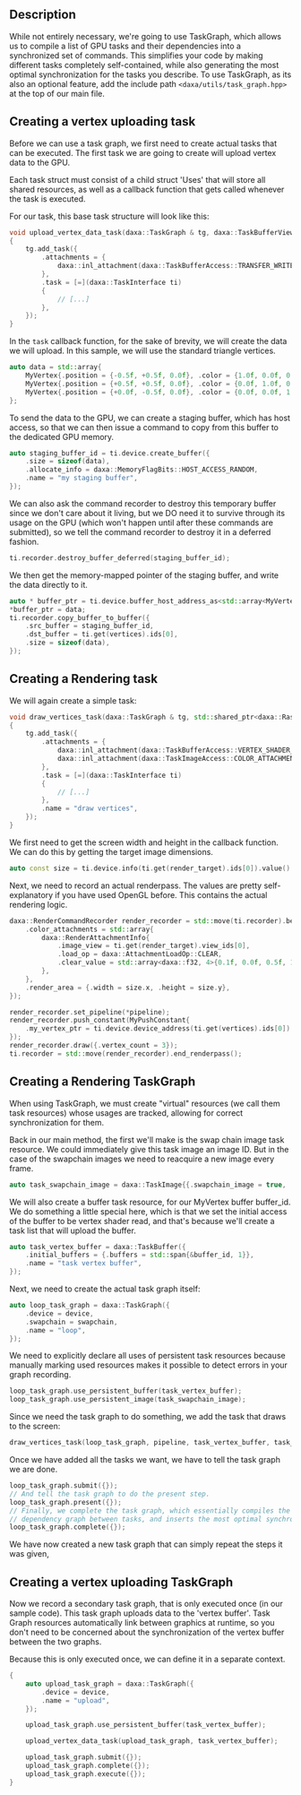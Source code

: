 ## Description

While not entirely necessary, we're going to use TaskGraph, which allows us to compile a list of GPU tasks and their dependencies into a synchronized set of commands. This simplifies your code by making different tasks completely self-contained, while also generating the most optimal synchronization for the tasks you describe. To use TaskGraph, as its also an optional feature, add the include path `<daxa/utils/task_graph.hpp>` at the top of our main file.

## Creating a vertex uploading task

Before we can use a task graph, we first need to create actual tasks that can be executed. The first task we are going to create will upload vertex data to the GPU.

Each task struct must consist of a child struct 'Uses' that will store all shared resources, as well as a callback function that gets called whenever the task is executed.

For our task, this base task structure will look like this:

```cpp
void upload_vertex_data_task(daxa::TaskGraph & tg, daxa::TaskBufferView vertices)
{
    tg.add_task({
        .attachments = {
            daxa::inl_attachment(daxa::TaskBufferAccess::TRANSFER_WRITE, vertices),
        },
        .task = [=](daxa::TaskInterface ti)
        {
            // [...]
        },
    });
}
```

In the `task` callback function, for the sake of brevity, we will create the data we will upload. In this sample, we will use the standard triangle vertices.

```cpp
auto data = std::array{
    MyVertex{.position = {-0.5f, +0.5f, 0.0f}, .color = {1.0f, 0.0f, 0.0f}},
    MyVertex{.position = {+0.5f, +0.5f, 0.0f}, .color = {0.0f, 1.0f, 0.0f}},
    MyVertex{.position = {+0.0f, -0.5f, 0.0f}, .color = {0.0f, 0.0f, 1.0f}},
};
```

To send the data to the GPU, we can create a staging buffer, which has host access, so that we can then issue a command to copy from this buffer to the dedicated GPU memory.

```cpp
auto staging_buffer_id = ti.device.create_buffer({
    .size = sizeof(data),
    .allocate_info = daxa::MemoryFlagBits::HOST_ACCESS_RANDOM,
    .name = "my staging buffer",
});
```

We can also ask the command recorder to destroy this temporary buffer since we don't care about it living, but we DO need it to survive through its usage on the GPU (which won't happen until after these commands are submitted), so we tell the command recorder to destroy it in a deferred fashion.

```cpp
ti.recorder.destroy_buffer_deferred(staging_buffer_id);
```

We then get the memory-mapped pointer of the staging buffer, and write the data directly to it.

```cpp
auto * buffer_ptr = ti.device.buffer_host_address_as<std::array<MyVertex, 3>>(staging_buffer_id).value();
*buffer_ptr = data;
ti.recorder.copy_buffer_to_buffer({
    .src_buffer = staging_buffer_id,
    .dst_buffer = ti.get(vertices).ids[0],
    .size = sizeof(data),
});
```

## Creating a Rendering task

We will again create a simple task:

```cpp
void draw_vertices_task(daxa::TaskGraph & tg, std::shared_ptr<daxa::RasterPipeline> pipeline, daxa::TaskBufferView vertices, daxa::TaskImageView render_target)
{
    tg.add_task({
        .attachments = {
            daxa::inl_attachment(daxa::TaskBufferAccess::VERTEX_SHADER_READ, vertices),
            daxa::inl_attachment(daxa::TaskImageAccess::COLOR_ATTACHMENT, daxa::ImageViewType::REGULAR_2D, render_target),
        },
        .task = [=](daxa::TaskInterface ti)
        {
            // [...]
        },
        .name = "draw vertices",
    });
}
```

We first need to get the screen width and height in the callback function. We can do this by getting the target image dimensions.

```cpp
auto const size = ti.device.info(ti.get(render_target).ids[0]).value().size;
```

Next, we need to record an actual renderpass. The values are pretty self-explanatory if you have used OpenGL before. This contains the actual rendering logic.

```cpp
daxa::RenderCommandRecorder render_recorder = std::move(ti.recorder).begin_renderpass({
    .color_attachments = std::array{
        daxa::RenderAttachmentInfo{
            .image_view = ti.get(render_target).view_ids[0],
            .load_op = daxa::AttachmentLoadOp::CLEAR,
            .clear_value = std::array<daxa::f32, 4>{0.1f, 0.0f, 0.5f, 1.0f},
        },
    },
    .render_area = {.width = size.x, .height = size.y},
});

render_recorder.set_pipeline(*pipeline);
render_recorder.push_constant(MyPushConstant{
    .my_vertex_ptr = ti.device.device_address(ti.get(vertices).ids[0]).value(),
});
render_recorder.draw({.vertex_count = 3});
ti.recorder = std::move(render_recorder).end_renderpass();
```

## Creating a Rendering TaskGraph

When using TaskGraph, we must create "virtual" resources (we call them task resources) whose usages are tracked, allowing for correct synchronization for them.

Back in our main method, the first we'll make is the swap chain image task resource. We could immediately give this task image an image ID. But in the case of the swapchain images we need to reacquire a new image every frame.

```cpp
auto task_swapchain_image = daxa::TaskImage{{.swapchain_image = true, .name = "swapchain image"}};
```

We will also create a buffer task resource, for our MyVertex buffer buffer_id. We do something a little special here, which is that we set the initial access of the buffer to be vertex shader read, and that's because we'll create a task list that will upload the buffer.

```cpp
auto task_vertex_buffer = daxa::TaskBuffer({
    .initial_buffers = {.buffers = std::span{&buffer_id, 1}},
    .name = "task vertex buffer",
});
```

Next, we need to create the actual task graph itself:

```cpp
auto loop_task_graph = daxa::TaskGraph({
    .device = device,
    .swapchain = swapchain,
    .name = "loop",
});
```

We need to explicitly declare all uses of persistent task resources because manually marking used resources makes it possible to detect errors in your graph recording.

```cpp
loop_task_graph.use_persistent_buffer(task_vertex_buffer);
loop_task_graph.use_persistent_image(task_swapchain_image);
```

Since we need the task graph to do something, we add the task that draws to the screen:

```cpp
draw_vertices_task(loop_task_graph, pipeline, task_vertex_buffer, task_swapchain_image);
```

Once we have added all the tasks we want, we have to tell the task graph we are done.

```cpp
loop_task_graph.submit({});
// And tell the task graph to do the present step.
loop_task_graph.present({});
// Finally, we complete the task graph, which essentially compiles the
// dependency graph between tasks, and inserts the most optimal synchronization!
loop_task_graph.complete({});
```

We have now created a new task graph that can simply repeat the steps it was given,

## Creating a vertex uploading TaskGraph

Now we record a secondary task graph, that is only executed once (in our sample code). This task graph uploads data to the 'vertex buffer'. Task Graph resources automatically link between graphics at runtime, so you don't need to be concerned about the synchronization of the vertex buffer between the two graphs.

Because this is only executed once, we can define it in a separate context.

```cpp
{
    auto upload_task_graph = daxa::TaskGraph({
        .device = device,
        .name = "upload",
    });

    upload_task_graph.use_persistent_buffer(task_vertex_buffer);

    upload_vertex_data_task(upload_task_graph, task_vertex_buffer);

    upload_task_graph.submit({});
    upload_task_graph.complete({});
    upload_task_graph.execute({});
}
```
